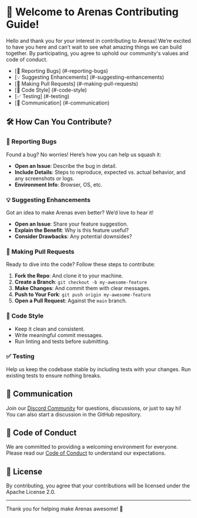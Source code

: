 # 🌟 Welcome to Arenas Contributing Guide!

Hello and thank you for your interest in contributing to Arenas! We’re excited to have you here and can’t wait to see what amazing things we can build together. By participating, you agree to uphold our community's values and code of conduct.

- [🐛 Reporting Bugs] (#-reporting-bugs)
- [💡 Suggesting Enhancements] (#-suggesting-enhancements)
- [🚀 Making Pull Requests] (#-making-pull-requests)
- [🧹 Code Style] (#-code-style)
- [✅ Testing] (#-testing)
- [📢 Communication] (#-communication)


## 🛠 How Can You Contribute?

### 🐛 Reporting Bugs

Found a bug? No worries! Here’s how you can help us squash it:

- **Open an Issue**: Describe the bug in detail.
- **Include Details**: Steps to reproduce, expected vs. actual behavior, and any screenshots or logs.
- **Environment Info**: Browser, OS, etc.

### 💡 Suggesting Enhancements

Got an idea to make Arenas even better? We’d love to hear it!

- **Open an Issue**: Share your feature suggestion.
- **Explain the Benefit**: Why is this feature useful?
- **Consider Drawbacks**: Any potential downsides?

### 🚀 Making Pull Requests

Ready to dive into the code? Follow these steps to contribute:

1. **Fork the Repo**: And clone it to your machine.
2. **Create a Branch**: `git checkout -b my-awesome-feature`
3. **Make Changes**: And commit them with clear messages.
4. **Push to Your Fork**: `git push origin my-awesome-feature`
5. **Open a Pull Request**: Against the `main` branch.

### 🧹 Code Style

- Keep it clean and consistent.
- Write meaningful commit messages.
- Run linting and tests before submitting.

### ✅ Testing

Help us keep the codebase stable by including tests with your changes. Run existing tests to ensure nothing breaks.

## 📢 Communication

Join our [Discord Community](https://discord.gg/spZ5yucbnn) for questions, discussions, or just to say hi! You can also start a discussion in the GitHub repository.

## 🤝 Code of Conduct

We are committed to providing a welcoming environment for everyone. Please read our [Code of Conduct](CODE_OF_CONDUCT.md) to understand our expectations.

## 📜 License

By contributing, you agree that your contributions will be licensed under the Apache License 2.0.

---

Thank you for helping make Arenas awesome! 🌟
